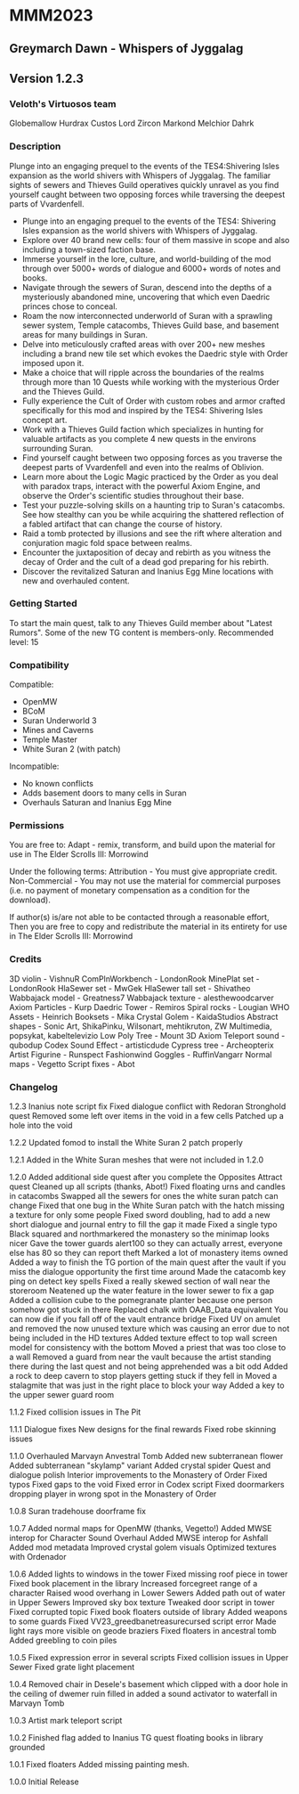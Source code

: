 # MMM2023
## Greymarch Dawn - Whispers of Jyggalag
## Version 1.2.3

### Veloth's Virtuosos team
Globemallow
Hurdrax Custos
Lord Zircon
Markond
Melchior Dahrk

### Description
Plunge into an engaging prequel to the events of the TES4:Shivering Isles expansion as the world shivers with Whispers of Jyggalag. The familiar sights of sewers and Thieves Guild operatives quickly unravel as you find yourself caught between two opposing forces while traversing the deepest parts of Vvardenfell.

* Plunge into an engaging prequel to the events of the TES4: Shivering Isles expansion as the world shivers with Whispers of Jyggalag.
* Explore over 40 brand new cells: four of them massive in scope and also including a town-sized faction base.
* Immerse yourself in the lore, culture, and world-building of the mod through over 5000+ words of dialogue and 6000+ words of notes and books.
* Navigate through the sewers of Suran, descend into the depths of a mysteriously abandoned mine, uncovering that which even Daedric princes chose to conceal.
* Roam the now interconnected underworld of Suran with a sprawling sewer system, Temple catacombs, Thieves Guild base, and basement areas for many buildings in Suran.
* Delve into meticulously crafted areas with over 200+ new meshes including a brand new tile set which evokes the Daedric style with Order imposed upon it.
* Make a choice that will ripple across the boundaries of the realms through more than 10 Quests while working with the mysterious Order and the Thieves Guild.
* Fully experience the Cult of Order with custom robes and armor crafted specifically for this mod and inspired by the TES4: Shivering Isles concept art.
* Work with a Thieves Guild faction which specializes in hunting for valuable artifacts as you complete 4 new quests in the environs surrounding Suran.
* Find yourself caught between two opposing forces as you traverse the deepest parts of Vvardenfell and even into the realms of Oblivion.
* Learn more about the Logic Magic practiced by the Order as you deal with paradox traps, interact with the powerful Axiom Engine, and observe the Order's scientific studies throughout their base.
* Test your puzzle-solving skills on a haunting trip to Suran's catacombs. See how stealthy can you be while acquiring the shattered reflection of a fabled artifact that can change the course of history.
* Raid a tomb protected by illusions and see the rift where alteration and conjuration magic fold space between realms.
* Encounter the juxtaposition of decay and rebirth as you witness the decay of Order and the cult of a dead god preparing for his rebirth.
* Discover the revitalized Saturan and Inanius Egg Mine locations with new and overhauled content.

### Getting Started
To start the main quest, talk to any Thieves Guild member about "Latest Rumors". Some of the new TG content is members-only.
Recommended level: 15

### Compatibility
Compatible:
* OpenMW
* BCoM
* Suran Underworld 3
* Mines and Caverns
* Temple Master
* White Suran 2 (with patch)

Incompatible:
* No known conflicts
* Adds basement doors to many cells in Suran
* Overhauls Saturan and Inanius Egg Mine

### Permissions
You are free to:
Adapt - remix, transform, and build upon the material for use in The Elder Scrolls III: Morrowind

Under the following terms:
Attribution - You must give appropriate credit.
Non-Commercial - You may not use the material for commercial purposes (i.e. no payment of monetary compensation as a condition for the download).

If author(s) is/are not able to be contacted through a reasonable effort,
Then you are free to copy and redistribute the material in its entirety for use in The Elder Scrolls III: Morrowind

### Credits
3D violin - VishnuR
ComPlnWorkbench - LondonRook
MinePlat set - LondonRook
HlaSewer set - MwGek
HlaSewer tall set - Shivatheo
Wabbajack model - Greatness7
Wabbajack texture - alesthewoodcarver
Axiom Particles - Kurp
Daedric Tower - Remiros
Spiral rocks - Lougian
WHO Assets - Heinrich
Booksets - Mika
Crystal Golem - KaidaStudios
Abstract shapes - Sonic Art, ShikaPinku, Wilsonart, mehtikruton, ZW Multimedia, popsykat, kabeltelevizio
Low Poly Tree - Mount 3D
Axiom Teleport sound - qubodup
Codex Sound Effect - artisticdude
Cypress tree - Archeopterix
Artist Figurine - Runspect
Fashionwind Goggles - RuffinVangarr
Normal maps - Vegetto
Script fixes - Abot

### Changelog
1.2.3
Inanius note script fix
Fixed dialogue conflict with Redoran Stronghold quest
Removed some left over items in the void in a few cells
Patched up a hole into the void

1.2.2
Updated fomod to install the White Suran 2 patch properly

1.2.1
Added in the White Suran meshes that were not included in 1.2.0

1.2.0
Added additional side quest after you complete the Opposites Attract quest
Cleaned up all scripts (thanks, Abot!)
Fixed floating urns and candles in catacombs
Swapped all the sewers for ones the white suran patch can change
Fixed that one bug in the White Suran patch with the hatch missing a texture for only some people
Fixed sword doubling, had to add a new short dialogue and journal entry to fill the gap it made
Fixed a single typo
Black squared and northmarkered the monastery so the minimap looks nicer
Gave the tower guards alert100 so they can actually arrest, everyone else has 80 so they can report theft
Marked a lot of monastery items owned
Added a way to finish the TG portion of the main quest after the vault if you miss the dialogue opportunity the first time around
Made the catacomb key ping on detect key spells
Fixed a really skewed section of wall near the storeroom
Neatened up the water feature in the lower sewer to fix a gap
Added a collision cube to the pomegranate planter because one person somehow got stuck in there
Replaced chalk with OAAB_Data equivalent
You can now die if you fall off of the vault entrance bridge
Fixed UV on amulet and removed the now unused texture which was causing an error due to not being included in the HD textures
Added texture effect to top wall screen model for consistency with the bottom
Moved a priest that was too close to a wall
Removed a guard from near the vault because the artist standing there during the last quest and not being apprehended was a bit odd
Added a rock to deep cavern to stop players getting stuck if they fell in
Moved a stalagmite that was just in the right place to block your way
Added a key to the upper sewer guard room

1.1.2
Fixed collision issues in The Pit

1.1.1
Dialogue fixes
New designs for the final rewards
Fixed robe skinning issues

1.1.0
Overhauled Marvayn Anvestral Tomb
Added new subterranean flower
Added subterranean "skylamp" variant
Added crystal spider
Quest and dialogue polish
Interior improvements to the Monastery of Order
Fixed typos
Fixed gaps to the void
Fixed error in Codex script
Fixed doormarkers dropping player in wrong spot in the Monastery of Order

1.0.8
Suran tradehouse doorframe fix

1.0.7
Added normal maps for OpenMW (thanks, Vegetto!)
Added MWSE interop for Character Sound Overhaul
Added MWSE interop for Ashfall
Added mod metadata
Improved crystal golem visuals
Optimized textures with Ordenador

1.0.6
Added lights to windows in the tower
Fixed missing roof piece in tower
Fixed book placement in the library
Increased forcegreet range of a character
Raised wood overhang in Lower Sewers
Added path out of water in Upper Sewers
Improved sky box texture
Tweaked door script in tower
Fixed corrupted topic
Fixed book floaters outside of library
Added weapons to some guards
Fixed VV23_greedbanetreasurecursed script error
Made light rays more visible on geode braziers
Fixed floaters in ancestral tomb
Added greebling to coin piles

1.0.5
Fixed expression error in several scripts
Fixed collision issues in Upper Sewer
Fixed grate light placement

1.0.4
Removed chair in Desele's basement which clipped with a door
hole in the ceiling of dwemer ruin filled in
added a sound activator to waterfall in Marvayn Tomb

1.0.3
Artist mark teleport script

1.0.2
Finished flag added to Inanius TG quest
floating books in library grounded

1.0.1
Fixed floaters
Added missing painting mesh.

1.0.0
Initial Release



















